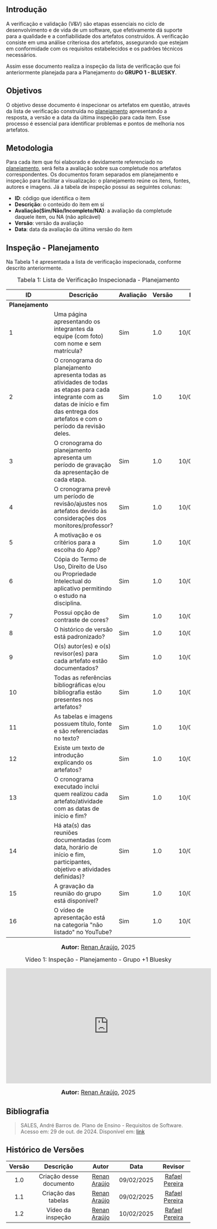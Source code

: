 ## Introdução

A verificação e validação (V&V) são etapas essenciais no ciclo de desenvolvimento e de vida de um software, que efetivamente dá suporte para a qualidade e a confiabilidade dos artefatos construídos. A verificação consiste em uma análise criteriosa dos artefatos, assegurando que estejam em conformidade com os requisitos estabelecidos e os padrões técnicos necessários.

Assim esse documento realiza a inspeção da lista de verificação que foi anteriormente planejada para a Planejamento do **GRUPO 1 - BLUESKY**.

## Objetivos

O objetivo desse documento é inspecionar os artefatos em questão, através da lista de verificação construída no [planejamento](./planejamento.md) apresentando a resposta, a versão e a data da última inspeção para cada item. Esse processo é essencial para identificar problemas e pontos de melhoria nos artefatos.

## Metodologia

Para cada item que foi elaborado e devidamente referenciado no [planejamento](./planejamento.md), será feita a avaliação sobre sua completude nos artefatos correspondentes. Os documentos foram separados em planejamento e inspeção para facilitar a visualização: o planejamento reúne os itens, fontes, autores e imagens. Já a tabela de inspeção possui as seguintes colunas:

 - **ID**: código que identifica o item
 - **Descrição**: o conteúdo do item em si
 - **Avaliação(Sim/Não/Incompleto/NA)**: a avaliação da completude daquele item, ou NA (não aplicável)
 - **Versão**: versão da avaliação
 - **Data**: data da avaliação da última versão do item

## Inspeção - Planejamento

Na Tabela 1 é apresentada a lista de verificação inspecionada, conforme descrito anteriormente.

<font size="3"><p style="text-align: center">Tabela 1: Lista de Verificação Inspecionada - Planejamento</p></font>

| ID | Descrição | Avaliação | Versão | Data |
|----|-----------|-------|-------|--------|
| **Planejamento** |
| 1  | Uma página apresentando os integrantes da equipe (com foto) com nome e sem matrícula? | Sim  | 1.0  | 10/02/2025 |
| 2  | O cronograma do planejamento apresenta todas as atividades de todas as etapas para cada integrante com as datas de início e fim das entrega dos artefatos e com o período da revisão deles. | Sim | 1.0  | 10/02/2025 |
| 3  | O cronograma do planejamento apresenta um período de gravação da apresentação de cada etapa. | Sim  | 1.0 | 10/02/2025 |
| 4  | O cronograma prevê um período de revisão/ajustes nos artefatos devido às considerações dos monitores/professor? | Sim  | 1.0  | 10/02/2025  |
| 5  | A motivação e os critérios para a escolha do App? | Sim  | 1.0  | 10/02/2025 |
| 6  | Cópia do Termo de Uso, Direito de Uso ou Propriedade Intelectual do aplicativo permitindo o estudo na disciplina. | Sim  | 1.0  | 10/02/2025 |
| 7  | Possui opção de contraste de cores? | Sim | 1.0  | 10/02/2025 |
| 8  | O histórico de versão está padronizado? | Sim  |  1.0 | 10/02/2025 |
| 9  | O(s) autor(es) e o(s) revisor(es) para cada artefato estão documentados? | Sim  | 1.0  | 10/02/2025  |
| 10 | Todas as referências bibliográficas e/ou bibliografia estão presentes nos artefatos? | Sim  | 1.0  |  10/02/2025 |
| 11 | As tabelas e imagens possuem título, fonte e são referenciadas no texto? | Sim | 1.0  | 10/02/2025  |
| 12 | Existe um texto de introdução explicando os artefatos? | Sim  | 1.0  | 10/02/2025  |
| 13 | O cronograma executado inclui quem realizou cada artefato/atividade com as datas de início e fim? | Sim  | 1.0 |  10/02/2025 |
| 14 | Há ata(s) das reuniões documentadas (com data, horário de início e fim, participantes, objetivo e atividades definidas)? | Sim  | 1.0  | 10/02/2025  |
| 15 | A gravação da reunião do grupo está disponível? | Sim  | 1.0  | 10/02/2025 |
| 16 | O vídeo de apresentação está na categoria "não listado" no YouTube? | Sim  | 1.0  | 10/02/2025  |



<font size="3"><p style="text-align: center"><b>Autor:</b> [Renan Araújo](https://github.com/renantfm4), 2025</p></font>

<font size="3"><p style="text-align: center"> Vídeo 1: Inspeção - Planejamento - Grupo +1 Bluesky  </p></font>

<div align="center">
<iframe width="560" height="315" src="https://www.youtube.com/embed/7zq_TqFMPuo" title="YouTube video player" frameborder="0" allow="accelerometer; autoplay; clipboard-write; encrypted-media; gyroscope; picture-in-picture; web-share" referrerpolicy="strict-origin-when-cross-origin" allowfullscreen></iframe>
</div>

<font size="3"><p style="text-align: center"><b>Autor:</b> <a href="https://github.com/MilenaFRocha">Renan Araújo</a>, 2025</p></font>


## **Bibliografia**

> SALES, André Barros de. Plano de Ensino - Requisitos de Software. Acesso em: 29 de out. de 2024. Disponível em: [link](https://aprender3.unb.br/pluginfile.php/2972367/mod_resource/content/51/Plano_de_Ensino%20RE%20022024%20Turma%2002%20v1.pdf)
>

## Histórico de Versões

| Versão |          Descrição              |     Autor      |      Data      |   Revisor     | 
|:------:|:-------------------------------:|:--------------:|:--------------:|:-------------:|
|  1.0   | Criação desse documento | [Renan Araújo](https://github.com/renantfm4) | 09/02/2025 | [Rafael Pereira](https://github.com/rafgpereira)  |
|  1.1   | Criação das tabelas | [Renan Araújo](https://github.com/renantfm4) | 09/02/2025 | [Rafael Pereira](https://github.com/rafgpereira)  |
|  1.2   | Vídeo da inspeção | [Renan Araújo](https://github.com/renantfm4) | 10/02/2025 | [Rafael Pereira](https://github.com/rafgpereira)  |
